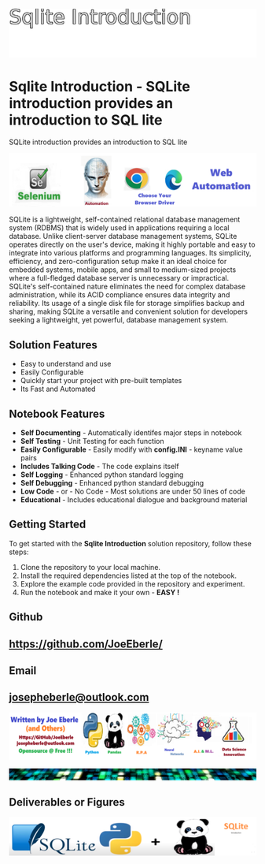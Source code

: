 
![Image image_filename](solution_sign.png)

# Sqlite Introduction - SQLite introduction provides an introduction to SQL lite
SQLite introduction provides an introduction to SQL lite

![Image image_filename](code.png)


SQLite is a lightweight, self-contained relational database management system (RDBMS) that is widely used in applications requiring a local database. Unlike client-server database management systems, SQLite operates directly on the user's device, making it highly portable and easy to integrate into various platforms and programming languages. Its simplicity, efficiency, and zero-configuration setup make it an ideal choice for embedded systems, mobile apps, and small to medium-sized projects where a full-fledged database server is unnecessary or impractical. SQLite's self-contained nature eliminates the need for complex database administration, while its ACID compliance ensures data integrity and reliability. Its usage of a single disk file for storage simplifies backup and sharing, making SQLite a versatile and convenient solution for developers seeking a lightweight, yet powerful, database management system.

## Solution Features
- Easy to understand and use  
- Easily Configurable 
- Quickly start your project with pre-built templates
- Its Fast and Automated

## Notebook Features
- **Self Documenting** - Automatically identifes major steps in notebook 
- **Self Testing** - Unit Testing for each function
- **Easily Configurable** - Easily modify with **config.INI** - keyname value pairs
- **Includes Talking Code** - The code explains itself 
- **Self Logging** - Enhanced python standard logging   
- **Self Debugging** - Enhanced python standard debugging
- **Low Code** - or - No Code  - Most solutions are under 50 lines of code
- **Educational** - Includes educational dialogue and background material
    
## Getting Started
To get started with the **Sqlite Introduction** solution repository, follow these steps:
1. Clone the repository to your local machine.
2. Install the required dependencies listed at the top of the notebook.
3. Explore the example code provided in the repository and experiment.
4. Run the notebook and make it your own - **EASY !**
    

## Github    
## https://github.com/JoeEberle/ 

## Email 
## josepheberle@outlook.com 

    
![Developer](developer.png)

![Brand](brand.png)
    
## Deliverables or Figures
 ![additional_image](SQLite_introduction.png)  <br>
    